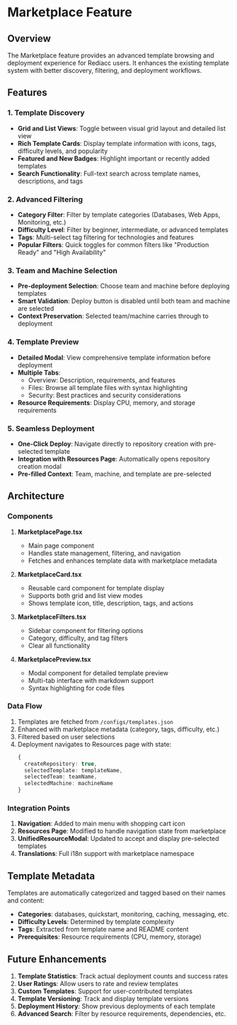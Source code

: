 # Marketplace Feature

## Overview

The Marketplace feature provides an advanced template browsing and deployment experience for Rediacc users. It enhances the existing template system with better discovery, filtering, and deployment workflows.

## Features

### 1. Template Discovery
- **Grid and List Views**: Toggle between visual grid layout and detailed list view
- **Rich Template Cards**: Display template information with icons, tags, difficulty levels, and popularity
- **Featured and New Badges**: Highlight important or recently added templates
- **Search Functionality**: Full-text search across template names, descriptions, and tags

### 2. Advanced Filtering
- **Category Filter**: Filter by template categories (Databases, Web Apps, Monitoring, etc.)
- **Difficulty Level**: Filter by beginner, intermediate, or advanced templates
- **Tags**: Multi-select tag filtering for technologies and features
- **Popular Filters**: Quick toggles for common filters like "Production Ready" and "High Availability"

### 3. Team and Machine Selection
- **Pre-deployment Selection**: Choose team and machine before deploying templates
- **Smart Validation**: Deploy button is disabled until both team and machine are selected
- **Context Preservation**: Selected team/machine carries through to deployment

### 4. Template Preview
- **Detailed Modal**: View comprehensive template information before deployment
- **Multiple Tabs**:
  - Overview: Description, requirements, and features
  - Files: Browse all template files with syntax highlighting
  - Security: Best practices and security considerations
- **Resource Requirements**: Display CPU, memory, and storage requirements

### 5. Seamless Deployment
- **One-Click Deploy**: Navigate directly to repository creation with pre-selected template
- **Integration with Resources Page**: Automatically opens repository creation modal
- **Pre-filled Context**: Team, machine, and template are pre-selected

## Architecture

### Components

1. **MarketplacePage.tsx**
   - Main page component
   - Handles state management, filtering, and navigation
   - Fetches and enhances template data with marketplace metadata

2. **MarketplaceCard.tsx**
   - Reusable card component for template display
   - Supports both grid and list view modes
   - Shows template icon, title, description, tags, and actions

3. **MarketplaceFilters.tsx**
   - Sidebar component for filtering options
   - Category, difficulty, and tag filters
   - Clear all functionality

4. **MarketplacePreview.tsx**
   - Modal component for detailed template preview
   - Multi-tab interface with markdown support
   - Syntax highlighting for code files

### Data Flow

1. Templates are fetched from `/configs/templates.json`
2. Enhanced with marketplace metadata (category, tags, difficulty, etc.)
3. Filtered based on user selections
4. Deployment navigates to Resources page with state:
   ```typescript
   {
     createRepository: true,
     selectedTemplate: templateName,
     selectedTeam: teamName,
     selectedMachine: machineName
   }
   ```

### Integration Points

1. **Navigation**: Added to main menu with shopping cart icon
2. **Resources Page**: Modified to handle navigation state from marketplace
3. **UnifiedResourceModal**: Updated to accept and display pre-selected templates
4. **Translations**: Full i18n support with marketplace namespace

## Template Metadata

Templates are automatically categorized and tagged based on their names and content:

- **Categories**: databases, quickstart, monitoring, caching, messaging, etc.
- **Difficulty Levels**: Determined by template complexity
- **Tags**: Extracted from template name and README content
- **Prerequisites**: Resource requirements (CPU, memory, storage)

## Future Enhancements

1. **Template Statistics**: Track actual deployment counts and success rates
2. **User Ratings**: Allow users to rate and review templates
3. **Custom Templates**: Support for user-contributed templates
4. **Template Versioning**: Track and display template versions
5. **Deployment History**: Show previous deployments of each template
6. **Advanced Search**: Filter by resource requirements, dependencies, etc.